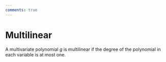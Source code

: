 ```yaml
---
comments: true
---
```


# Multilinear

A multivariate polynomial $g$ is multilinear if the degree of the polynomial in each variable is at most one.
